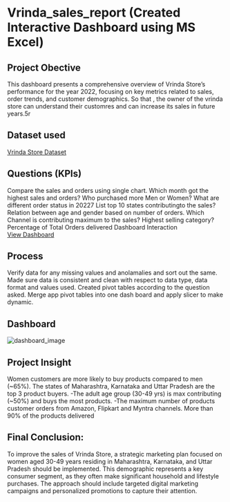 # Vrinda_sales_report (Created Interactive Dashboard using MS Excel)
## Project Obective
This dashboard presents a comprehensive overview of Vrinda Store’s performance for the year 2022, focusing on key metrics related to sales, order trends, and customer demographics. So that , the owner of the vrinda store can understand their customres and can increase its sales in future years.5r
## Dataset used
<a href= "https://github.com/Bhumika1808/Vrinda_sales_report/blob/main/Dataset_store.xlsx"> Vrinda Store Dataset </a>
## Questions (KPIs)
Compare the sales and orders using single chart.
Which month got the highest sales and orders?
Who purchased more Men or Women?
What are different order status in 20227
List top 10 states contributingto the sales?
Relation between age and gender based on number of orders.
Which Channel is contributing maximum to the sales?
Highest selling category?
Percentage of Total Orders delivered
Dashboard Interaction <a href="https://github.com/Bhumika1808/Vrinda_sales_report/blob/main/dashboard_image.png">View Dashboard</a>
## Process
Verify data for any missing values and anolamalies and sort out the same.
Made sure data is consistent and clean with respect to data type, data format and values used.
Created pivot tables according to the question asked.
Merge app pivot tables into one dash board and apply slicer to make dynamic.
## Dashboard
![dashboard_image](https://github.com/user-attachments/assets/3cb8f21e-1841-4ed7-85bd-29a18d122555)
## Project Insight
Women customers are more likely to buy products compared to men (~65%).
The states of Maharashtra, Karnataka and Uttar Pradesh are the top 3 product buyers.
-The adult age group (30-49 yrs) is max contributing (~50%) and buys the most products.
-The maximum number of products customer orders from Amazon, Flipkart and Myntra channels.
More than 90% of the products delivered
## Final Conclusion:
To improve the sales of Vrinda Store, a strategic marketing plan focused on women aged 30-49 years residing in Maharashtra, Karnataka, and Uttar Pradesh should be implemented. This demographic represents a key consumer segment, as they often make significant household and lifestyle purchases. The approach should include targeted digital marketing campaigns and personalized promotions to capture their attention.
